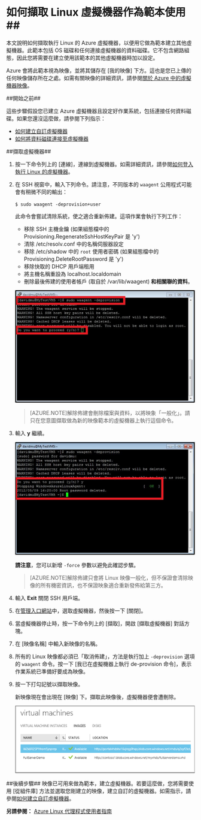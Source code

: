 <properties
	pageTitle="對執行 Linux 的虛擬機器擷取映像"
	description="了解如何對執行 Linux 的 Azure 虛擬機器 (VM) 擷取映像。"
	services="virtual-machines"
	documentationCenter=""
	authors="KBDAzure"
	manager="timlt"
	editor="tysonn"/>

<tags
	ms.service="virtual-machines"
	ms.workload="infrastructure-services"
	ms.tgt_pltfrm="vm-linux"
	ms.devlang="na"
	ms.topic="article"
	ms.date="06/11/2015" 
	ms.author="kathydav"/>


# 如何擷取 Linux 虛擬機器作為範本使用##

本文說明如何擷取執行 Linux 的 Azure 虛擬機器，以便用它做為範本建立其他虛擬機器。此範本包括 OS 磁碟和任何連接虛擬機器的資料磁碟。它不包含網路組態，因此您將需要在建立使用該範本的其他虛擬機器時加以設定。

Azure 會將此範本視為映像，並將其儲存在 [我的映像] 下方。這也是您已上傳的任何映像儲存所在之處。如需有關映像的詳細資訊，請參閱[關於 Azure 中的虛擬機器映像][]。

##開始之前##

這些步驟假設您已建立 Azure 虛擬機器且設定好作業系統，包括連接任何資料磁碟。如果您還沒這麼做，請參閱下列指示：

- [如何建立自訂虛擬機器][]
- [如何將資料磁碟連接至虛擬機器][]

##擷取虛擬機器##

1. 按一下命令列上的 [連線]，連線到虛擬機器。如需詳細資訊，請參閱[如何登入執行 Linux 的虛擬機器][]。

2. 在 SSH 視窗中，輸入下列命令。請注意，不同版本的 `waagent` 公用程式可能會有稍微不同的輸出：

	`$ sudo waagent -deprovision+user`

	此命令會嘗試清除系統，使之適合重新佈建。這項作業會執行下列工作：

	- 移除 SSH 主機金鑰 (如果組態檔中的 Provisioning.RegenerateSshHostKeyPair 是 'y')
	- 清除 /etc/resolv.conf 中的名稱伺服器設定
	- 移除 /etc/shadow 中的 `root` 使用者密碼 (如果組態檔中的 Provisioning.DeleteRootPassword 是 'y')
	- 移除快取的 DHCP 用戶端租用
	- 將主機名稱重設為 localhost.localdomain
	- 刪除最後佈建的使用者帳戶 (取自於 /var/lib/waagent) **和相關聯的資料**。

	![Deprovision the virtual machine](./media/virtual-machines-linux-capture-image/LinuxDeprovision.png)

	>[AZURE.NOTE]解除佈建會刪除檔案與資料，以將映象「一般化」。請只在您意圖擷取做為新的映像範本的虛擬機器上執行這個命令。


3. 輸入 **y** 繼續。

	![Deprovision of virtual machine successful](./media/virtual-machines-linux-capture-image/LinuxDeprovision2.png)

	**請注意**，您可以新增 `-force` 參數以避免此確認步驟。

	>[AZURE.NOTE]解除佈建只會將 Linux 映像一般化，但不保證會清除映像的所有機密資訊，也不保證映象適合重新發佈給第三方。


4. 輸入 **Exit** 關閉 SSH 用戶端。

5. 在[管理入口網站](http://manage.windowsazure.com)中，選取虛擬機器，然後按一下 [關閉]。

6. 當虛擬機器停止時，按一下命令列上的 [擷取]，開啟 [擷取虛擬機器] 對話方塊。

7.	在 [映像名稱] 中輸入新映像的名稱。

8.	所有的 Linux 映像都必須已「取消佈建」，方法是執行加上 `-deprovision` 選項的 `waagent` 命令。按一下 [我已在虛擬機器上執行 de-provision 命令]，表示作業系統已準備好要成為映像。

9.	按一下打勾記號以擷取映像。

	新映像現在會出現在 [映像] 下。擷取此映像後，虛擬機器便會遭刪除。

	![Image capture successful](./media/virtual-machines-linux-capture-image/VMCapturedImageAvailable.png)


##後續步驟##
映像已可用來做為範本，建立虛擬機器。若要這麼做，您將需要使用 [從組件庫] 方法並選取您剛建立的映像，建立自訂的虛擬機器。如需指示，請參閱[如何建立自訂虛擬機器][]。

**另請參閱：** [Azure Linux 代理程式使用者指南](virtual-machines-linux-agent-user-guide.md)

[如何登入執行 Linux 的虛擬機器]: virtual-machines-linux-how-to-log-on.md
[關於 Azure 中的虛擬機器映像]: http://msdn.microsoft.com/library/azure/dn790290.aspx
[如何建立自訂虛擬機器]: virtual-machines-create-custom.md
[如何將資料磁碟連接至虛擬機器]: storage-windows-attach-disk.md

 

<!---HONumber=58-->